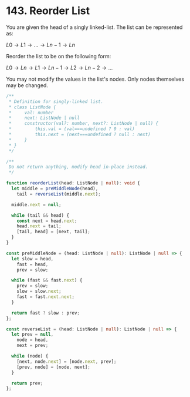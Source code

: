 # 143. Reorder List

You are given the head of a singly linked-list. The list can be represented as:

$L0 → L1 → … → Ln - 1 → Ln$

Reorder the list to be on the following form:

$L0 → Ln → L1 → Ln - 1 → L2 → Ln - 2 → …$

You may not modify the values in the list's nodes. Only nodes themselves may be changed.

```ts
/**
 * Definition for singly-linked list.
 * class ListNode {
 *     val: number
 *     next: ListNode | null
 *     constructor(val?: number, next?: ListNode | null) {
 *         this.val = (val===undefined ? 0 : val)
 *         this.next = (next===undefined ? null : next)
 *     }
 * }
 */

/**
 Do not return anything, modify head in-place instead.
 */

function reorderList(head: ListNode | null): void {
  let middle = preMiddleNode(head),
    tail = reverseList(middle.next);

  middle.next = null;

  while (tail && head) {
    const next = head.next;
    head.next = tail;
    [tail, head] = [next, tail];
  }
}

const preMiddleNode = (head: ListNode | null): ListNode | null => {
  let slow = head,
    fast = head,
    prev = slow;

  while (fast && fast.next) {
    prev = slow;
    slow = slow.next;
    fast = fast.next.next;
  }

  return fast ? slow : prev;
};

const reverseList = (head: ListNode | null): ListNode | null => {
  let prev = null,
    node = head,
    next = prev;

  while (node) {
    [next, node.next] = [node.next, prev];
    [prev, node] = [node, next];
  }

  return prev;
};
```
